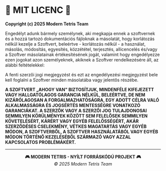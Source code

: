# 📜 MIT LICENC 📜

**Copyright (c) 2025 Modern Tetris Team**

Engedélyt adunk bármely személynek, aki megkapja ennek a szoftvernek és a hozzá tartozó dokumentációs fájloknak a másolatát, hogy korlátozás nélkül kezelje a Szoftvert, beleértve - korlátozás nélkül - a használat, másolás, módosítás, egyesítés, közzététel, terjesztés, allicencelés és/vagy a Szoftver másolatainak értékesítésének jogát, valamint hogy engedélyezze ezen jogokat azon személyeknek, akiknek a Szoftver rendelkezésére áll, az alábbi feltételekkel:

A fenti szerzői jogi megjegyzést és ezt az engedélyezési megjegyzést bele kell foglalni a Szoftver minden másolatába vagy jelentős részébe.

**A SZOFTVERT „AHOGY VAN" BIZTOSÍTJUK, MINDENFÉLE KIFEJEZETT VAGY HALLGATÓLAGOS GARANCIA NÉLKÜL, BELEÉRTVE, DE NEM KIZÁRÓLAGOSAN A FORGALMAZHATÓSÁGRA, EGY ADOTT CÉLRA VALÓ ALKALMASSÁGRA ÉS JOGSÉRTÉS MENTESSÉGRE VONATKOZÓ GARANCIÁKAT. A SZERZŐK VAGY A SZERZŐI JOG TULAJDONOSAI SEMMILYEN KÖRÜLMÉNYEK KÖZÖTT SEM FELELŐSEK SEMMILYEN KÖVETELÉSÉRT, KÁRÉRT VAGY EGYÉB FELELŐSSÉGÉRT, AKÁR SZERZŐDÉSES CSELEKMÉNY, VÉTKES MAGATARTÁS VAGY EGYÉB MÓDON, A SZOFTVERBŐL, A SZOFTVER HASZNÁLATÁBÓL VAGY EGYÉB MÓDON TÖRTÉNŐ KEZELÉSÉBŐL SZÁRMAZÓ VAGY AZZAL KAPCSOLATOS PROBLÉMÁKÉRT.**

---

<p align="center">
  <strong>🎮 MODERN TETRIS - NYÍLT FORRÁSKÓDÚ PROJEKT 🎮</strong><br>
  <em>© 2025 Modern Tetris Team</em>
</p>